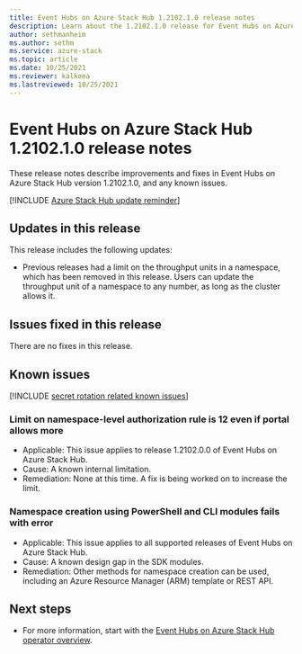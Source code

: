 ```yaml
---
title: Event Hubs on Azure Stack Hub 1.2102.1.0 release notes 
description: Learn about the 1.2102.1.0 release for Event Hubs on Azure Stack Hub, including bug fixes, features, and how to install the update.
author: sethmanheim
ms.author: sethm
ms.service: azure-stack
ms.topic: article
ms.date: 10/25/2021
ms.reviewer: kalkeea
ms.lastreviewed: 10/25/2021
---
```


# Event Hubs on Azure Stack Hub 1.2102.1.0 release notes

These release notes describe improvements and fixes in Event Hubs on Azure Stack Hub version 1.2102.1.0, and any known issues. 

[!INCLUDE [Azure Stack Hub update reminder](../includes/event-hubs-hub-update-banner.md)]

## Updates in this release

This release includes the following updates:

- Previous releases had a limit on the throughput units in a namespace, which has been removed in this release. Users can update the throughput unit of a namespace to any number, as long as the cluster allows it. 

## Issues fixed in this release

There are no fixes in this release.

## Known issues 

[!INCLUDE [secret rotation related known issues](../includes/event-hubs-secret-rotation-related-known-issues.md)]

### Limit on namespace-level authorization rule is 12 even if portal allows more  

- Applicable: This issue applies to release 1.2102.0.0 of Event Hubs on Azure Stack Hub.
- Cause: A known internal limitation.
- Remediation: None at this time. A fix is being worked on to increase the limit.

### Namespace creation using PowerShell and CLI modules fails with error

- Applicable: This issue applies to all supported releases of Event Hubs on Azure Stack Hub.
- Cause: A known design gap in the SDK modules.
- Remediation: Other methods for namespace creation can be used, including an Azure Resource Manager (ARM) template or REST API.

## Next steps

- For more information, start with the [Event Hubs on Azure Stack Hub operator overview](event-hubs-rp-overview.md).

